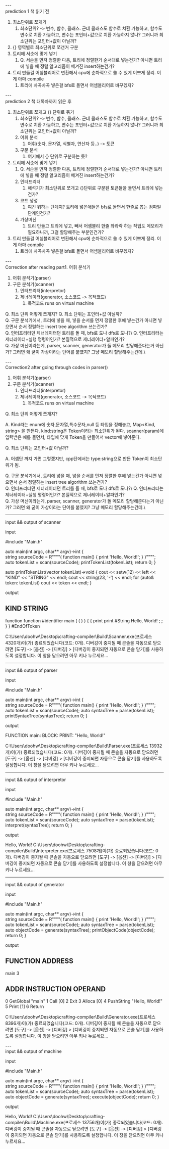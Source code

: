 ---\
prediction 1
책 읽기 전


1. 최소단위로 쪼개기
    1. 최소단위? -> 변수, 함수, 클래스. 근데 클래스도 함수로 치환 가능하고, 함수도 변수로 치환 가능하고, 변수는 포인터+값으로 치환 가능하지 않나? 그러니까 최소단위는 포인터+값이 아닐까? 
2. {} 영역별로 최소단위로 쪼갠거 구분
3. 트리에 서순에 맞게 넣기
    1. Q. 서순을 먼저 정렬한 다음, 트리에 정렬한거 순서대로 넣는건가? 아니면 트리에 넣을 때 정렬 알고리즘이 메겨진 insert하는건가?
4. 트리 만들걸 어셈블리어로 변환해서 cpu에 순차적으로 쏠 수 있게 이쁘게 정리. 이게 아마 compile
    1. 트리에 차곡차곡 넣은걸 bfs로 돌면서 어셈블리어로 바꾸겠지?

---\
prediction 2
책 대목차까지 읽은 후


1. 최소단위로 쪼개고 {} 단위로 묶기
    1. 최소단위? -> 변수, 함수, 클래스. 근데 클래스도 함수로 치환 가능하고, 함수도 변수로 치환 가능하고, 변수는 포인터+값으로 치환 가능하지 않나? 그러니까 최소단위는 포인터+값이 아닐까? 
    2. 어휘 분석
        1. 어휘(숫자, 문자열, 식별자, 연산자 등..) -> 토큰
    3. 구문 분석
        1. 여기에서 {} 단위로 구분하는 듯?
2. 트리에 서순에 맞게 넣기
    1. Q. 서순을 먼저 정렬한 다음, 트리에 정렬한거 순서대로 넣는건가? 아니면 트리에 넣을 때 정렬 알고리즘이 메겨진 insert하는건가?
    2. 인터프리터
        1. 해석기가 최소단위로 쪼개고 {}단위로 구분된 토큰들을 돌면서 트리에 넣는건가?
    3. 코드 생성
        1. 여긴 뭐하는 단계지? 트리에 넣은애들은 bfs로 돌면서 한줄로 뽑는 컴파일 단계인건가?
    4. 가상머신
        1. 트리 만들고 트리에 넣고, 빼서 어셈블리 한줄 촤라락 하는 작업도 메모리가 필요하니까, 그걸 할당해주는 부분인건가? 
4. 트리 만들걸 어셈블리어로 변환해서 cpu에 순차적으로 쏠 수 있게 이쁘게 정리. 이게 아마 compile
    1. 트리에 차곡차곡 넣은걸 bfs로 돌면서 어셈블리어로 바꾸겠지?



---\
Correction after reading part1. 어휘 분석기

1. 어휘 분석기(parser)
2. 구문 분석기(scanner)
	1. 인터프리터(interpretor)
	2. 제너레이터(generator, 소스코드 -> 목적코드) 
		1. 목적코드 runs on virtual machine


Q. 최소 단위 어떻게 쪼개지\?
Q. 최소 단위는 포인터+값 아닐까?\
Q. 구문 분석기에서, 트리에 넣을 때, 넣을 순서를 먼저 정렬한 후에 넣는건가 아니면 넣으면서 순서 정렬하는 insert tree algorithm 쓰는건가?\
Q. 인터프리터던 제너레이터던 트리를 돌 때, bfs로 도나 dfs로 도나?\ 
Q. 인터프리터는 제너레이터+실행 명령어인가? 본질적으로 제너레이터+알파인가?\
Q. 가상 머신이라는게, parser, scanner, generator가 돌 메모리 할당해준다는거 아닌가? 그러면 왜 굳이 가상이라는 단어를 붙였지? 그냥 메모리 할당해주는건데.\


---\
Correction2 after going through codes in parser()

1. 어휘 분석기(parser)
2. 구문 분석기(scanner)
	1. 인터프리터(interpretor)
	2. 제너레이터(generator, 소스코드 -> 목적코드) 
		1. 목적코드 runs on virtual machine


Q. 최소 단위 어떻게 쪼개지?

A. Kind라는 enum에 숫자,문자열,특수문자,null 등 타입을 정해놓고,
Map<Kind, string> 을 만든다.
kind:string은 Token이라는 최소단위가 된다.
scanner(param)에 입력받은 애를 돌면서, 타입에 맞게 Token을 만들어서 vector<Token>에 넣어준다. 

Q. 최소 단위는 포인터+값 아닐까?

A. 어셈단 까지 가면 그렇겠지만, cpp단에서는 type:string으로 만든 Token이 최소단위가 됨. 

Q. 구문 분석기에서, 트리에 넣을 때, 넣을 순서를 먼저 정렬한 후에 넣는건가 아니면 넣으면서 순서 정렬하는 insert tree algorithm 쓰는건가?\
Q. 인터프리터던 제너레이터던 트리를 돌 때, bfs로 도나 dfs로 도나?\ 
Q. 인터프리터는 제너레이터+실행 명령어인가? 본질적으로 제너레이터+알파인가?\
Q. 가상 머신이라는게, parser, scanner, generator가 돌 메모리 할당해준다는거 아닌가? 그러면 왜 굳이 가상이라는 단어를 붙였지? 그냥 메모리 할당해주는건데.\




---
input && output of scanner 



input 


#include "Main.h"

auto main(int argc, char** argv)->int {  
  string sourceCode = R""""(
    function main() {
      print 'Hello, World!';
    }
  )"""";
  auto tokenList = scan(sourceCode);
  printTokenList(tokenList);
  return 0;
}

auto printTokenList(vector<Token> tokenList)->void {
  cout << setw(12) << left << "KIND" << "STRING" << endl;
  cout << string(23, '-') << endl;
  for (auto& token: tokenList)
    cout << token << endl;
}




output 


KIND        STRING
-----------------------
function    function
#identifier main
(           (
)           )
{           {
print       print
#String     Hello, World!
;           ;
}           }
#EndOfToken

C:\Users\doohw\Desktop\crafting-compiler\Build\Scanner.exe(프로세스 4320개)이(가) 종료되었습니다(코드: 0개).
디버깅이 중지될 때 콘솔을 자동으로 닫으려면 [도구] -> [옵션] -> [디버깅] > [디버깅이 중지되면 자동으로 콘솔 닫기]를 사용하도록 설정합니다.
이 창을 닫으려면 아무 키나 누르세요...





---
input && output of parser 


input 

#include "Main.h"

auto main(int argc, char** argv)->int {  
  string sourceCode = R""""(
    function main() {
      print 'Hello, World!';
    }
  )"""";
  auto tokenList = scan(sourceCode);
  auto syntaxTree = parse(tokenList);
  printSyntaxTree(syntaxTree);
  return 0;
}


output 

FUNCTION main:
  BLOCK:
    PRINT:
      "Hello, World!"

C:\Users\doohw\Desktop\crafting-compiler\Build\Parser.exe(프로세스 13932개)이(가) 종료되었습니다(코드: 0개).
디버깅이 중지될 때 콘솔을 자동으로 닫으려면 [도구] -> [옵션] -> [디버깅] > [디버깅이 중지되면 자동으로 콘솔 닫기]를 사용하도록 설정합니다.
이 창을 닫으려면 아무 키나 누르세요...




---
input && output of interpretor



input 


#include "Main.h"

auto main(int argc, char** argv)->int {  
  string sourceCode = R""""(
    function main() {
      print 'Hello, World!';
    }
  )"""";
  auto tokenList = scan(sourceCode);
  auto syntaxTree = parse(tokenList);
  interpret(syntaxTree);
  return 0;
}




output


Hello, World!
C:\Users\doohw\Desktop\crafting-compiler\Build\Interpreter.exe(프로세스 7508개)이(가) 종료되었습니다(코드: 0개).
디버깅이 중지될 때 콘솔을 자동으로 닫으려면 [도구] -> [옵션] -> [디버깅] > [디버깅이 중지되면 자동으로 콘솔 닫기]를 사용하도록 설정합니다.
이 창을 닫으려면 아무 키나 누르세요...







---
input && output of generator



input 



#include "Main.h"

auto main(int argc, char** argv)->int {  
  string sourceCode = R""""(
    function main() {
      print 'Hello, World!';
    }
  )"""";
  auto tokenList = scan(sourceCode);
  auto syntaxTree = parse(tokenList);
  auto objectCode = generate(syntaxTree);
  printObjectCode(objectCode);
  return 0;
}



output 


FUNCTION   ADDRESS
------------------
main       3

ADDR INSTRUCTION    OPERAND
------------------------------------
   0 GetGlobal      "main"
   1 Call           [0]
   2 Exit
   3 Alloca         [0]
   4 PushString     "Hello, World!"
   5 Print          [1]
   6 Return

C:\Users\doohw\Desktop\crafting-compiler\Build\Generator.exe(프로세스 8396개)이(가) 종료되었습니다(코드: 0개).
디버깅이 중지될 때 콘솔을 자동으로 닫으려면 [도구] -> [옵션] -> [디버깅] > [디버깅이 중지되면 자동으로 콘솔 닫기]를 사용하도록 설정합니다.
이 창을 닫으려면 아무 키나 누르세요...




---\
input && output of machine 




input 



#include "Main.h"

auto main(int argc, char** argv)->int {  
  string sourceCode = R""""(
    function main() {
      print 'Hello, World!';
    }
  )"""";
  auto tokenList = scan(sourceCode);
  auto syntaxTree = parse(tokenList);
  auto objectCode = generate(syntaxTree);
  execute(objectCode);
  return 0;
}




output 


Hello, World!
C:\Users\doohw\Desktop\crafting-compiler\Build\Machine.exe(프로세스 13756개)이(가) 종료되었습니다(코드: 0개).
디버깅이 중지될 때 콘솔을 자동으로 닫으려면 [도구] -> [옵션] -> [디버깅] > [디버깅이 중지되면 자동으로 콘솔 닫기]를 사용하도록 설정합니다.
이 창을 닫으려면 아무 키나 누르세요...




